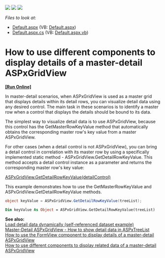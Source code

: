 <!-- default badges list -->
![](https://img.shields.io/endpoint?url=https://codecentral.devexpress.com/api/v1/VersionRange/128543547/11.1.8%2B)
[![](https://img.shields.io/badge/Open_in_DevExpress_Support_Center-FF7200?style=flat-square&logo=DevExpress&logoColor=white)](https://supportcenter.devexpress.com/ticket/details/E3604)
[![](https://img.shields.io/badge/📖_How_to_use_DevExpress_Examples-e9f6fc?style=flat-square)](https://docs.devexpress.com/GeneralInformation/403183)
<!-- default badges end -->
<!-- default file list -->
*Files to look at*:

* [Default.aspx](./CS/WebSite/Default.aspx) (VB: [Default.aspx](./VB/WebSite/Default.aspx))
* [Default.aspx.cs](./CS/WebSite/Default.aspx.cs) (VB: [Default.aspx.vb](./VB/WebSite/Default.aspx.vb))
<!-- default file list end -->
# How to use different components to display details of a master-detail ASPxGridView 
<!-- run online -->
**[[Run Online]](https://codecentral.devexpress.com/e3604/)**
<!-- run online end -->


<p>In master-detail scenarios, when ASPxGridView is used as a master grid that displays details within its detail rows, you can visualize detail data using any desired control. The main task in these scenarios is to identify a master row when a control that displays the details should be bound to its data.</p><p>The simplest way to visualize detail data is to use ASPxGridView, because this control has the GetMasterRowKeyValue method that automatically obtains the corresponding master row's key value from a master ASPxGridView.</p><p>For other cases (when a detail control is not ASPxGridView), you can bring a detail control in correlation with its master row by using a specifically implemented static method - ASPxGridView.GetDetailRowKeyValue. This method accepts a detail control instance as a parameter and returns the corresponding master row's key value:</p><p><a href="http://documentation.devexpress.com/#AspNet/DevExpressWebASPxGridViewASPxGridView_GetDetailRowKeyValuetopic"><u>ASPxGridView.GetDetailRowKeyValue(detailControl)</u></a></p><p>This example demonstrates how to use the GetMasterRowKeyValue and ASPxGridView.GetDetailRowKeyValue methods.</p>

```cs
object keyValue = ASPxGridView.GetDetailRowKeyValue(treeList); 
```



```vb
Dim keyValue As Object = ASPxGridView.GetDetailRowKeyValue(treeList)
```

<p> </p><p><strong>See also:</strong><strong><br />
</strong><a href="https://www.devexpress.com/Support/Center/p/E87">Load detail data dynamically (self-referenced dataset example)</a><strong><br />
</strong><a href="https://www.devexpress.com/Support/Center/p/E3538">Master-Detail ASPxGridView - How to show detail data in ASPxTreeList</a><br />
<a href="https://www.devexpress.com/Support/Center/p/E529">How to use the FormView component to display details of a master-detail ASPxGridView</a><br />
<a href="https://www.devexpress.com/Support/Center/p/E3608">How to use different components to display related data of a master-detail ASPxGridView </a></p>

<br/>


